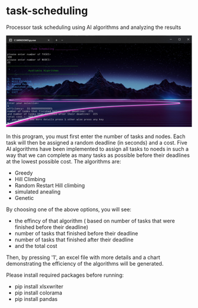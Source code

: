 # task-scheduling
Processor task scheduling using AI algorithms and analyzing the results

![output screenshot](https://github.com/pard1s/task-scheduling/blob/main/screenshot.jpg)

In this program, you must first enter the number of tasks and nodes. Each task will then be assigned a random deadline (in seconds) and a cost. Five AI algorithms have been implemented to assign all tasks to noeds in such a way that we can complete as many tasks as possible before their deadlines at the lowest possible cost.
The algorithms are:
  - Greedy
  - Hill Climbing
  - Random Restart Hill climbing
  - simulated anealing
  - Genetic
  
By choosing one of the above options, you will see:
  - the effincy of that algorithm ( based on number of tasks that were finished before their deadline)
  - number of tasks that finished before their deadline
  - number of tasks that finished after their deadline
  - and the total cost
  
Then, by pressing '1', an excel file with more details and a chart demonstrating the efficiency of the algorithms will be generated.

Please install required packages before running:
  - pip install xlsxwriter
  - pip install colorama
  - pip install pandas
